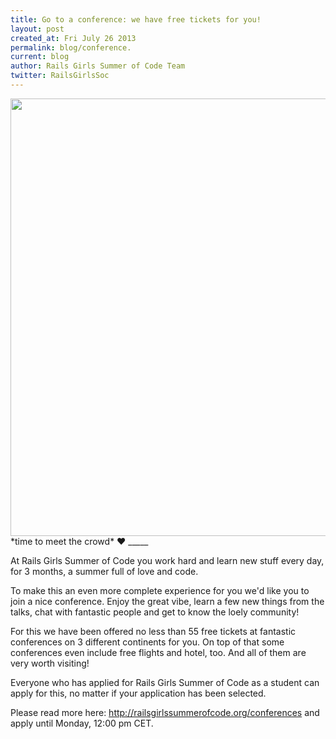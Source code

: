 ```yaml
---
title: Go to a conference: we have free tickets for you!
layout: post
created_at: Fri July 26 2013
permalink: blog/conference.
current: blog
author: Rails Girls Summer of Code Team
twitter: RailsGirlsSoc
---
```



<img src="https://f.cloud.github.com/assets/1711357/862757/f30569be-f5fa-11e2-97ee-1b32a3da5138.png" width="700">
*time to meet the crowd* ♥ 
_____

At Rails Girls Summer of Code you work hard and learn new stuff every day, for
3 months, a summer full of love and code.

To make this an even more complete experience for you we'd like you to join a
nice conference. Enjoy the great vibe, learn a few new things from the talks, chat with fantastic people and get to know the loely community!


For this we have been offered no less than 55 free tickets at fantastic
conferences on 3 different continents for you. On top of that some conferences
even include free flights and hotel, too. And all of them are very worth
visiting!

Everyone who has applied for Rails Girls Summer of Code as a student can apply
for this, no matter if your application has been selected.

Please read more here: http://railsgirlssummerofcode.org/conferences and apply
until Monday, 12:00 pm CET.
